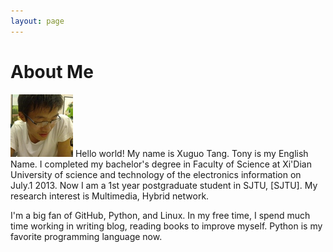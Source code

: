 ```yaml
---
layout: page
---
```


# About Me

<img src="/images/photo.jpg"  class="floatpic">
Hello world! My name is Xuguo Tang. Tony is my English Name. I completed my bachelor's degree in Faculty of Science at Xi'Dian University of science and technology of the electronics information on July.1 2013. Now I am a 1st year postgraduate student in SJTU, [SJTU]. My research interest is Multimedia, Hybrid network.  

I'm a big fan of GitHub, Python, and Linux. In my free time, I spend much time working in writing blog, reading books to improve myself. Python is my favorite programming language now.



[SJTU]:http://www.sjtu.edu.cn